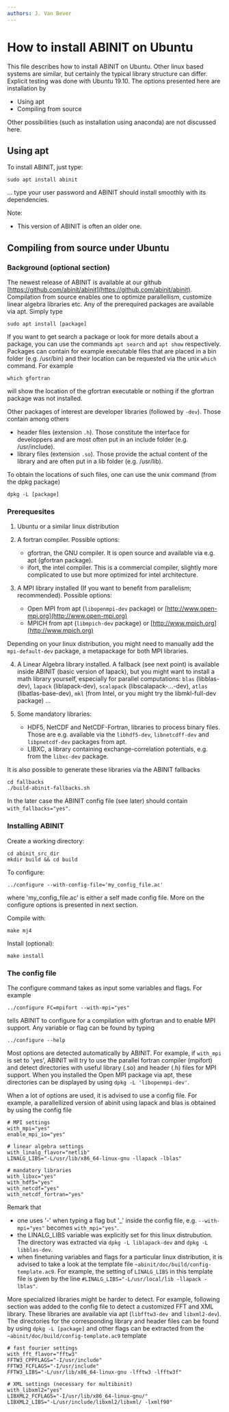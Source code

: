 ```yaml
---
authors: J. Van Bever
---
```


# How to install ABINIT on Ubuntu

This file describes how to install ABINIT on Ubuntu. Other linux based systems are similar, but certainly the typical library structure can differ. Explicit testing was done with Ubuntu 19.10. The options presented here are installation by

 - Using apt
 - Compiling from source

Other possibilities (such as installation using anaconda) are not discussed here.

## Using apt

To install ABINIT, just type:

    sudo apt install abinit

... type your user password and ABINIT should install smoothly with its dependencies.

Note:

* This version of ABINIT is often an older one.

## Compiling from source under Ubuntu

### Background (optional section)

The newest release of ABINIT is available at our github [https://github.com/abinit/abinit](https://github.com/abinit/abinit). Compilation from source enables one to optimize parallellism, customize linear algebra libraries etc. Any of the prerequired packages are available via apt. Simply type

    sudo apt install [package]

If you want to get search a package or look for more details about a package, you can use the commands `apt search` and `apt show` respectively. Packages can contain for example executable files that are placed in a bin folder (e.g. /usr/bin) and their location can be requested via the unix `which` command. For example

    which gfortran

will show the location of the gfortran executable or nothing if the gfortran package was not installed.

Other packages of interest are developer libraries (followed by `-dev`). Those contain among others

  - header files (extension `.h`). Those constitute the interface for developpers and are most often put in an include folder (e.g. /usr/include).
  - library files (extension `.so`). Those provide the actual content of the library and are often put in a lib folder (e.g. /usr/lib).

To obtain the locations of such files, one can use the unix command (from the dpkg package)

    dpkg -L [package]

### Prerequesites

1. Ubuntu or a similar linux distribution

2. A fortran compiler. Possible options:

      - gfortran, the GNU compiler. It is open source and available via e.g. apt (gfortran package).
      - ifort, the intel compiler. This is a commercial compiler, slightly more complicated to use but more optimized for intel architecture.

3. A MPI library installed (If you want to benefit from parallelism; recommended).
   Possible options:

      - Open MPI from apt (`libopenmpi-dev` package) or [http://www.open-mpi.org](http://www.open-mpi.org) 
      - MPICH from apt (`libmpich-dev` package) or [http://www.mpich.org](http://www.mpich.org)

Depending on your linux distribution, you might need to manually add the `mpi-default-dev` package, a metapackage for both MPI libraries.

4. A Linear Algebra library installed.
  A fallback (see next point) is available inside ABINIT (basic version of lapack), but you might want to install a math library yourself, especially for parallel computations: `blas` (libblas-dev), `lapack` (liblapack-dev), `scalapack` (libscalapack-...-dev), `atlas` (libatlas-base-dev), `mkl` (from Intel, or you might try the libmkl-full-dev package) ...

5. Some mandatory libraries:

      - HDF5, NetCDF and NetCDF-Fortran, libraries to process binary files. Those are e.g. available via the `libhdf5-dev`, `libnetcdff-dev` and `libpnetcdf-dev` packages from apt.
      - LIBXC, a library containing exchange-correlation potentials, e.g. from the `libxc-dev` package.
  
  It is also possible to generate these libraries via the ABINIT fallbacks 

    cd fallbacks
    ./build-abinit-fallbacks.sh

  In the later case the ABINIT config file (see later) should contain `with_fallbacks="yes"`.

### Installing ABINIT

Create a working directory:

    cd abinit_src_dir
    mkdir build && cd build

To configure:

    ../configure --with-config-file='my_config_file.ac'

where 'my_config_file.ac' is either a self made config file. More on the configure options is presented in next section.

Compile with:

    make mj4

Install (optional):

    make install

### The config file

The configure command takes as input some variables and flags. For example

    ../configure FC=mpifort --with-mpi="yes"

tells ABINIT to configure for a compilation with gfortran and to enable MPI support. Any variable or flag can be found by typing

    ../configure --help

Most options are detected automatically by ABINIT. For example, if `with_mpi` is set to 'yes', ABINIT will try to use the parallel fortran compiler (mpifort) and detect directories with useful library (.so) and header (.h) files for MPI support. When you installed the Open MPI package via apt, these directories can be displayed by using `dpkg -L 'libopenmpi-dev'`.

When a lot of options are used, it is advised to use a config file. For example, a parallellized version of abinit using lapack and blas is obtained by using the config file

    # MPI settings
    with_mpi="yes"
    enable_mpi_io="yes"
    
    # linear algebra settings
    with_linalg_flavor="netlib"
    LINALG_LIBS="-L/usr/lib/x86_64-linux-gnu -llapack -lblas"
    
    # mandatory libraries
    with_libxc="yes"
    with_hdf5="yes"
    with_netcdf="yes"
    with_netcdf_fortran="yes"

Remark that

  - one uses '-' when typing a flag but '_' inside the config file, e.g. `--with-mpi="yes"` becomes `with_mpi="yes"`.
  - the LINALG_LIBS variable was explicitly set for this linux distrubution. The directory was extracted via `dpkg -L liblapack-dev` and `dpkg -L libblas-dev`.
  - when finetuning variables and flags for a particular linux distribution, it is advised to take a look at the template file `~abinit/doc/build/config-template.ac9`. For example, the setting of `LINALG_LIBS` in this template file is given by the line `#LINALG_LIBS="-L/usr/local/lib -llapack -lblas"`.

More specialized libraries might be harder to detect. For example, following section was added to the config file to detect a customized FFT and XML library. These libraries are available via apt (`libfftw3-dev `and `libxml2-dev`). The directories for the corresponding library and header files can be found by using `dpkg -L [package]` and other flags can be extracted from the `~abinit/doc/build/config-template.ac9` template

    # fast fourier settings
    with_fft_flavor="fftw3"
    FFTW3_CPPFLAGS="-I/usr/include"
    FFTW3_FCFLAGS="-I/usr/include"
    FFTW3_LIBS="-L/usr/lib/x86_64-linux-gnu -lfftw3 -lfftw3f"
    
    # XML settings (necessary for multibinit)
    with_libxml2="yes"
    LIBXML2_FCFLAGS="-I/usr/lib/x86_64-linux-gnu/"
    LIBXML2_LIBS="-L/usr/include/libxml2/libxml/ -lxmlf90"